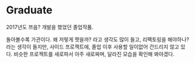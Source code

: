 # Graduate

2017년도 쯔음? 개발을 했었던 졸업작품.

돌아볼수록 가관이다. 왜 저렇게 짯을까? 라고 생각도 많이 들고, 리팩토링을 해야하나? 라는 생각이 들지만,
사이드 프로젝트에, 졸업 이후 사용할 일이없어 건드리지 않고 있다. 비슷한 프로젝트를 새로파서 아주 새로짜며, 달라진 모습을 확인해 봐야겠다.
